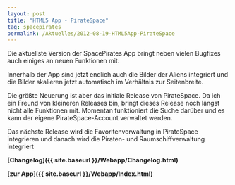 ```yaml
---
layout: post
title: "HTML5 App - PirateSpace"
tag: spacepirates
permalink: /Aktuelles/2012-08-19-HTML5App-PirateSpace
---
```



<div>
Die aktuellste Version der SpacePirates App bringt neben vielen Bugfixes auch einiges an neuen Funktionen mit.

Innerhalb der App sind jetzt endlich auch die Bilder der Aliens integriert und die Bilder skalieren jetzt automatisch im Verhältnis zur Seitenbreite.

Die größte Neuerung ist aber das initiale Release von PirateSpace. Da ich ein Freund von kleineren Releases bin, bringt dieses Release noch längst nicht alle Funktionen mit. Momentan funktioniert die Suche darüber und es kann der eigene PirateSpace-Account verwaltet werden.

Das nächste Release wird die Favoritenverwaltung in PirateSpace integrieren und danach wird die Piraten- und Raumschiffverwaltung integriert

**[Changelog]({{ site.baseurl }}/Webapp/Changelog.html)**

**[zur App]({{ site.baseurl }}/Webapp/Index.html)**

</div>


